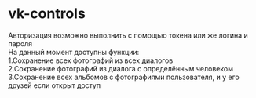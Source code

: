 # vk-controls
 Авторизация возможно выполнить с помощью токена или же логина и пароля  
 На данный момент доступны функции:  
 1.Сохранение всех фотографий из всех диалогов  
 2.Сохранение фотографий из диалога с определённым человеком  
 3.Сохранение всех альбомов с фотографиями пользователя, и у его друзей если открыт доступ
